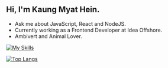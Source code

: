 ## Hi, I'm Kaung Myat Hein.

- Ask me about JavaScript, React and NodeJS.
- Currently working as a Frontend Developer at Idea Offshore.
- Ambivert and Animal Lover.

[![My Skills](https://skillicons.dev/icons?i=bootstrap,tailwindcss,materialui,javascript,typescript,react,electron,redux,nextjs,vue,firebase,php,nodejs,express,mongodb,py,mysql,postgres,prisma,heroku,git,figma)](https://skillicons.dev)

[![Top Langs](https://github-readme-stats.vercel.app/api/top-langs/?username=kaungmyathein12&layout=compact&theme=react&bg_color=161B22&border_color=161B22&title_color=ffffff)](https://github.com/anuraghazra/github-readme-stats)

